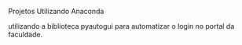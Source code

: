 Projetos Utilizando Anaconda

utilizando a biblioteca pyautogui para automatizar o login no portal da faculdade.

